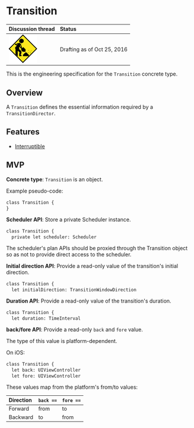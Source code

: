 # Transition

| Discussion thread | Status |
|:------------------|:-------|
| ![](../../../_assets/under-construction-flashing-barracade-animation.gif) | Drafting as of Oct 25, 2016 |

This is the engineering specification for the `Transition` concrete type.

## Overview

A `Transition` defines the essential information required by a `TransitionDirector`.

## Features

* [Interruptible](feature_interruptible.md)

## MVP

**Concrete type**: `Transition` is an object.

Example pseudo-code:

```
class Transition {
}
```

**Scheduler API**: Store a private Scheduler instance.

```
class Transition {
  private let scheduler: Scheduler
```

The scheduler's plan APIs should be proxied through the Transition object so as not to provide direct access to the scheduler.

**Initial direction API**: Provide a read-only value of the transition's initial direction.

```
class Transition {
  let initialDirection: TransitionWindowDirection
```

**Duration API**: Provide a read-only value of the transition's duration.

```
class Transition {
  let duration: TimeInterval
```

**back/fore API**: Provide a read-only `back` and `fore` value.

The type of this value is platform-dependent.

On iOS:

```
class Transition {
  let back: UIViewController
  let fore: UIViewController
```

These values map from the platform's from/to values:

| Direction | `back ==` | `fore ==` |
|:----------|:-----|:---|
| Forward | from | to |
| Backward | to | from |
